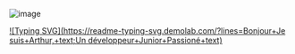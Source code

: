 ![image](https://github.com/user-attachments/assets/e83837e4-f92f-4175-a48c-acd86ad10ffc)

[![Typing SVG](https://readme-typing-svg.demolab.com/?lines=Bonjour+Je suis+Arthur,+text;Un développeur+Junior+Passioné+text)](https://git.io/typing-svg)
